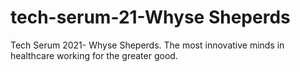 # tech-serum-21-Whyse Sheperds

Tech Serum 2021- Whyse Sheperds. The most innovative minds in healthcare working for the greater good.
